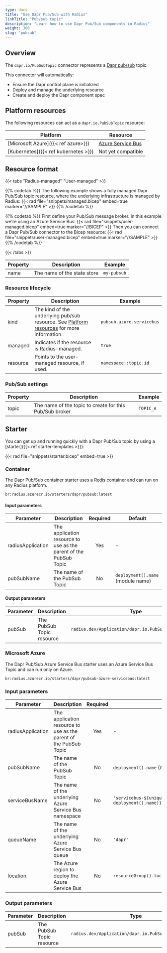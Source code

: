```yaml
---
type: docs
title: "Use Dapr Pub/Sub with Radius"
linkTitle: "Pub/sub topic"
description: "Learn how to use Dapr Pub/Sub components in Radius"
weight: 300
slug: "pubsub"
---
```


## Overview

The `dapr.io/PubSubTopic` connector represents a [Dapr pub/sub](https://docs.dapr.io/developing-applications/building-blocks/pubsub/pubsub-overview/) topic.

This connector will automatically:
- Ensure the Dapr control plane is initialized
- Deploy and manage the underlying resource
- Create and deploy the Dapr component spec

## Platform resources

The following resources can act as a `dapr.io.PubSubTopic` resource:

| Platform | Resource |
|----------|----------|
| [Microsoft Azure]({{< ref azure>}}) | [Azure Service Bus](https://docs.microsoft.com/en-us/azure/service-bus-messaging/service-bus-messaging-overview)
| [Kubernetes]({{< ref kubernetes >}}) | Not yet compatible

## Resource format

{{< tabs "Radius-managed" "User-managed" >}}

{{% codetab %}}
The following example shows a fully managed Dapr Pub/Sub topic resource, where the underlying infrastructure is managed by Radius:
{{< rad file="snippets/managed.bicep" embed=true marker="//SAMPLE" >}}
{{% /codetab %}}

{{% codetab %}}
First define your Pub/Sub message broker. In this example we're using an Azure Service Bus:
{{< rad file="snippets/user-managed.bicep" embed=true marker="//BICEP" >}}
Then you can connect a Dapr Pub/Sub connector to the Bicep resource:
{{< rad file="snippets/user-managed.bicep" embed=true marker="//SAMPLE" >}}
{{% /codetab %}}

{{< /tabs >}}

| Property | Description | Example |
|----------|-------------|---------|
| name | The name of the state store | `my-pubsub` |

### Resource lifecycle

| Property | Description | Example |
|----------|-------------|---------|
| kind | The kind of the underlying pub/sub resource. See [Platform resources](#platform-resources) for more information. | `pubsub.azure.servicebus`
| managed | Indicates if the resource is Radius-managed. | `true`
| resource | Points to the user-managed resource, if used. | `namespace::topic.id`

### Pub/Sub settings

| Property | Description | Example |
|----------|-------------|---------|
| topic | The name of the topic to create for this Pub/Sub broker | `TOPIC_A`

## Starter

You can get up and running quickly with a Dapr Pub/Sub topic by using a [starter]({{< ref starter-templates >}}):

{{< rad file="snippets/starter.bicep" embed=true >}}

### Container

The Dapr Pub/Sub container starter uses a Redis container and can run on any Radius platform.

```
br:radius.azurecr.io/starters/dapr/pubsub:latest
```

#### Input parameters

| Parameter | Description | Required | Default |
|-----------|-------------|:--------:|---------|
| radiusApplication | The application resource to use as the parent of the PubSub Topic | Yes | - |
| pubSubName | The name of the PubSub Topic | No | `deployment().name` (module name) |

#### Output parameters

| Parameter | Description | Type |
|----------|-------------|------|
| pubSub | The PubSub Topic resource | `radius.dev/Application/dapr.io.PubSubTopic@v1alpha3` |

### Microsoft Azure

The Dapr Pub/Sub Azure Service Bus starter uses an Azure Service Bus Topic and can run only on Azure.

```txt
br:radius.azurecr.io/starters/dapr/pubsub-azure-servicebus:latest
```

### Input parameters

| Parameter | Description | Required | Default |
|-----------|-------------|:--------:|---------|
| radiusApplication | The application resource to use as the parent of the PubSub Topic | Yes | - |
| pubSubName | The name of the PubSub Topic | No | `deployment().name` (module name) |
| serviceBusName | The name of the underlying Azure Service Bus namespace | No | `'servicebus-${uniqueString(resourceGroup().id, deployment().name)}'` |
| queueName | The name of the underlying Azure Service Bus queue | No | `'dapr'` |
| location | The Azure region to deploy the Azure Service Bus | No | `resourceGroup().location` |

### Output parameters

| Parameter | Description | Type |
|-----------|-------------|------|
| pubSub | The PubSub Topic resource | `radius.dev/Application/dapr.io.PubSubTopic@v1alpha3` |
